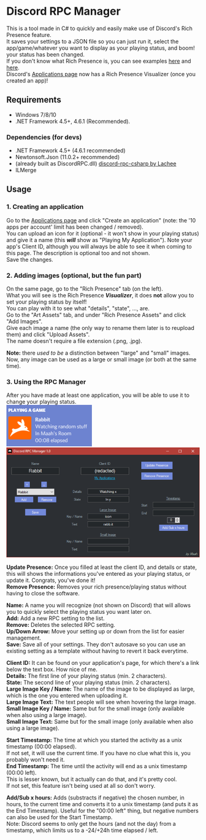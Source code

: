 # Discord RPC Manager

This is a tool made in C# to quickly and easily make use of Discord's Rich Presence feature.  
It saves your settings to a JSON file so you can just run it, select the app/game/whatever you want to display as your playing status, and boom! your status has been changed.  
If you don't know what Rich Presence is, you can see examples [here](https://discordapp.com/rich-presence) and [here](https://discordapp.com/developers/docs/rich-presence/how-to).  
Discord's [Applications page](https://discordapp.com/developers/applications/) now has a Rich Presence Visualizer (once you created an app)!  

## Requirements

* Windows 7/8/10
* .NET Framework 4.5+, 4.6.1 (Recommended).

### Dependencies (for devs)

* .NET Framework 4.5+ (4.6.1 recommended)
* Newtonsoft.Json (11.0.2+ recommended)
* (already built as DiscordRPC.dll) [discord-rpc-csharp by Lachee](https://github.com/Lachee/discord-rpc-csharp)
* ILMerge

## Usage

### 1. Creating an application

Go to the [Applications page](https://discordapp.com/developers/applications/) and click "Create an application" (note: the '10 apps per account' limit has been changed / removed).  
You can upload an icon for it (optional - it won't show in your playing status) and give it a name (this ***will*** show as "Playing My Application"). Note your app's Client ID, although you will always be able to see it when coming to this page. The description is optional too and not shown.  
Save the changes. 

### 2. Adding images (optional, but the fun part)
On the same page, go to the "Rich Presence" tab (on the left).  
What you will see is the Rich Presence ***Visualizer***, it does **not** allow you to set your playing status by itself!  
You can play with it to see what "details", "state", ..., are.  
Go to the "Art Assets" tab, and under "Rich Presence Assets" and click "Add Images".  
Give each image a name (the only way to rename them later is to reupload them) and click "Upload Assets".  
The name doesn't require a file extension (.png, .jpg).  

**Note:** there *used to be* a distinction between "large" and "small" images.  
Now, any image can be used as a large or small image (or both at the same time).

### 3. Using the RPC Manager

After you have made at least one application, you will be able to use it to change your playing status.  
![User Popout](https://raw.githubusercontent.com/Mizko/discord-rpc-manager/master/Discord%20RPC%20Manager/Assets/UserPopout.png)  
![Discord RPC Manager](https://raw.githubusercontent.com/Mizko/discord-rpc-manager/master/Discord%20RPC%20Manager/Assets/DiscordRPCManager.png)  

**Update Presence:** Once you filled at least the client ID, and details or state, this will shows the informations you've entered as your playing status, or update it. Congrats, you've done it!  
**Remove Presence:** Removes your rich presence/playing status without having to close the software.  

**Name:** A name you will recognize (not shown on Discord) that will allows you to quickly select the playing status you want later on.  
**Add:** Add a new RPC setting to the list.  
**Remove:** Deletes the selected RPC setting.  
**Up/Down Arrow:** Move your setting up or down from the list for easier management.  
**Save:** Save all of your settings. They don't autosave so you can use an existing setting as a template without having to revert it back everytime.  

**Client ID:** It can be found on your application's page, for which there's a link below the text box. How nice of me.  
**Details:** The first line of your playing status (min. 2 characters).  
**State:** The second line of your playing status (min. 2 characters).  
**Large Image Key / Name:** The name of the image to be displayed as large, which is the one you entered when uploading it.  
**Large Image Text:** The text people will see when hovering the large image.  
**Small Image Key / Name:** Same but for the small image (only available when also using a large image).  
**Small Image Text:** Same but for the small image (only available when also using a large image).  

**Start Timestamp:** The time at which you started the activity as a unix timestamp (00:00 elapsed).  
If not set, it will use the current time. If you have no clue what this is, you probably won't need it.  
**End Timestamp:** The time until the activity will end as a unix timestamp (00:00 left).  
This is lesser known, but it actually can do that, and it's pretty cool.  
If not set, this feature isn't being used at all so don't worry.

**Add/Sub x hours:** Adds (substracts if negative) the chosen number, in hours, to the current time and converts it to a unix timestamp (and puts it as the End Timestamp). Useful for the "00:00 left" thing, but negative numbers can also be used for the Start Timestamp.  
Note: Discord seems to only get the hours (and not the day) from a timestamp, which limits us to a -24/+24h time elapsed / left.
